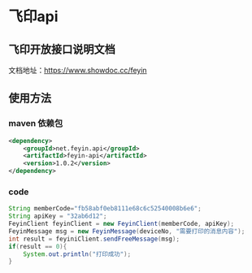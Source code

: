 # 飞印api

## 飞印开放接口说明文档

文档地址：https://www.showdoc.cc/feyin

## 使用方法

### maven 依赖包

```xml
<dependency>
    <groupId>net.feyin.api</groupId>
    <artifactId>feyin-api</artifactId>
    <version>1.0.2</version>
</dependency>
```

### code

```java
String memberCode="fb58abf0eb8111e68c6c52540008b6e6";
String apiKey = "32ab6d12";
FeyinClient feyinClient = new FeyinClient(memberCode, apiKey);
FeyinMessage msg = new FeyinMessage(deviceNo, "需要打印的消息内容");
int result = feyiniClient.sendFreeMessage(msg);
if(result == 0){
    System.out.println("打印成功");
}
```